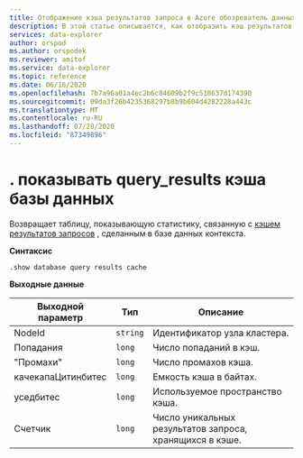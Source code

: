 ```yaml
---
title: Отображение кэша результатов запроса в Azure обозреватель данных
description: В этой статье описывается, как отобразить кэш результатов запроса в обозреватель данных Azure.
services: data-explorer
author: orspod
ms.author: orspodek
ms.reviewer: amitof
ms.service: data-explorer
ms.topic: reference
ms.date: 06/16/2020
ms.openlocfilehash: 7b7a96a01a4ec2b6c84609b2f9c518637d174390
ms.sourcegitcommit: 09da3f26b4235368297b8b9b604d4282228a443c
ms.translationtype: MT
ms.contentlocale: ru-RU
ms.lasthandoff: 07/28/2020
ms.locfileid: "87349896"
---
```

# <a name="show-database-cache-query_results"></a>. показывать query_results кэша базы данных

Возвращает таблицу, показывающую статистику, связанную с [кэшем результатов запросов](../query/query-results-cache.md) , сделанным в базе данных контекста.

**Синтаксис**

`.show database query results cache`

**Выходные данные**
 
|Выходной параметр |Тип |Описание 
|---|---|---
|NodeId|`string`|Идентификатор узла кластера.
|Попадания  |`long`|Число попаданий в кэш.
|"Промахи"  |`long`|Число промахов кэша.
|качекапаЦитинбитес |`long` |Емкость кэша в байтах.
|уседбитес  |`long` |Используемое пространство кэша.
|Счетчик  |`long`| Число уникальных результатов запроса, хранящихся в кэше.
